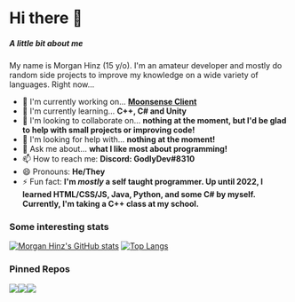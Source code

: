 # Hi there 👋

##### A little bit about me

My name is Morgan Hinz (15 y/o). I'm an amateur developer and mostly do random side projects to improve my knowledge on a wide variety of languages. Right now...

* 🔭 I'm currently working on... **[Moonsense Client](https://github.com/Moonsense-Client)**
* 🌱 I'm currently learning... **C++, C# and Unity**
* 👯 I'm looking to collaborate on... **nothing at the moment, but I'd be glad to help with small projects or improving code!**
* 🤔 I'm looking for help with... **nothing at the moment!**
* 💬 Ask me about... **what I like most about programming!**
* 📫 How to reach me:  **Discord: GodlyDev#8310**
* 😄 Pronouns: **He/They**
* ⚡ Fun fact: **I'm _mostly_ a self taught programmer. Up until 2022, I learned HTML/CSS/JS, Java, Python, and some C# by myself. Currently, I'm taking a C++ class at my school.**

### Some interesting stats
[![Morgan Hinz's GitHub stats](https://github-readme-stats.vercel.app/api?username=MasterCoder21&show_icons=true)](https://github.com/MasterCoder21)
[![Top Langs](https://github-readme-stats.vercel.app/api/top-langs/?username=MasterCoder21&layout=compact)](https://github.com/MasterCoder21)
### Pinned Repos
[![](https://github-readme-stats.vercel.app/api/pin/?username=MasterCoder21&repo=CppProgrammingProjects)](https://github.com/MasterCoder21/CppProgrammingProjects)[![](https://github-readme-stats.vercel.app/api/pin/?username=MasterCoder21&repo=MikuMikuWorld)](https://github.com/MasterCoder21/MikuMikuWorld)[![](https://github-readme-stats.vercel.app/api/pin/?username=MasterCoder21&repo=mcp-snippets)](https://github.com/MasterCoder21/mcp-snippets)

